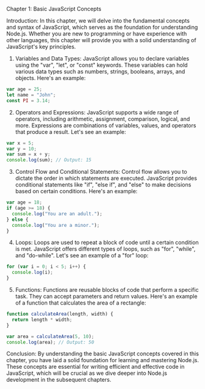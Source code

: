 Chapter 1: Basic JavaScript Concepts

Introduction:
In this chapter, we will delve into the fundamental concepts and syntax of JavaScript, which serves as the foundation for understanding Node.js. Whether you are new to programming or have experience with other languages, this chapter will provide you with a solid understanding of JavaScript's key principles.

1. Variables and Data Types:
JavaScript allows you to declare variables using the "var", "let", or "const" keywords. These variables can hold various data types such as numbers, strings, booleans, arrays, and objects. Here's an example:

```javascript
var age = 25;
let name = "John";
const PI = 3.14;
```

2. Operators and Expressions:
JavaScript supports a wide range of operators, including arithmetic, assignment, comparison, logical, and more. Expressions are combinations of variables, values, and operators that produce a result. Let's see an example:

```javascript
var x = 5;
var y = 10;
var sum = x + y;
console.log(sum); // Output: 15
```

3. Control Flow and Conditional Statements:
Control flow allows you to dictate the order in which statements are executed. JavaScript provides conditional statements like "if", "else if", and "else" to make decisions based on certain conditions. Here's an example:

```javascript
var age = 18;
if (age >= 18) {
  console.log("You are an adult.");
} else {
  console.log("You are a minor.");
}
```

4. Loops:
Loops are used to repeat a block of code until a certain condition is met. JavaScript offers different types of loops, such as "for", "while", and "do-while". Let's see an example of a "for" loop:

```javascript
for (var i = 0; i < 5; i++) {
  console.log(i);
}
```

5. Functions:
Functions are reusable blocks of code that perform a specific task. They can accept parameters and return values. Here's an example of a function that calculates the area of a rectangle:

```javascript
function calculateArea(length, width) {
  return length * width;
}

var area = calculateArea(5, 10);
console.log(area); // Output: 50
```

Conclusion:
By understanding the basic JavaScript concepts covered in this chapter, you have laid a solid foundation for learning and mastering Node.js. These concepts are essential for writing efficient and effective code in JavaScript, which will be crucial as we dive deeper into Node.js development in the subsequent chapters.